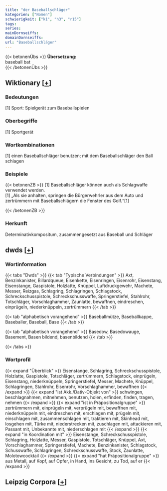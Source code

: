 ```yaml
---
title: "der Baseballschläger"
kategorien: ["Nomen"]
schwierigkeit: ["k1", "h3", "r15"]
tags:
series:
mainDornseiffs:
domainDornseiffs:
url: "Baseballschläger"
---
```


{{< betonenÜbs >}}
**Übersetzung:**  
baseball bat  
{{< /betonenÜbs >}}

## Wiktionary [[+](https://de.wiktionary.org/wiki/Baseballschläger)]

### Bedeutungen
[1] Sport: Spielgerät zum Baseballspielen  

### Oberbegriffe
[1] Sportgerät  

### Wortkombinationen
[1] einen Baseballschläger benutzen; mit dem Baseballschläger den Ball schlagen  

### Beispiele
{{< betonenZB >}}
[1] Baseballschläger können auch als Schlagwaffe verwendet werden.  
[1] „Als sie anhalten, springen die Bürgerwehrler aus dem Auto und zertrümmern mit Baseballschlägern die Fenster des Golf.“[1]  

{{< /betonenZB >}}
### Herkunft
Determinativkompositum, zusammengesetzt aus Baseball und Schläger  



## dwds [[+](https://www.dwds.de/wb/Baseballschläger)]

### Wortinformation
{{< tabs "Dwds" >}}
{{< tab "Typische Verbindungen" >}}
Axt, Benzinkanister, Billardqueue, Eisenkette, Eisenringen, Eisenrohr, Eisenstang, Eisenstange, Gaspistole, Holzlatte, Knüppel, Luftdruckgewehr, Machete, Messer, Reizgas, Schlagring, Schlagringen, Schlagstock, Schreckschusspistole, Schreckschusswaffe, Springerstiefel, Stahlrohr, Totschläger, Vorschlaghammer, Zaunlatte, bewaffnen, eindreschen, einprügeln, niederknüppeln, zertrümmern
{{< /tab >}}

{{< tab "alphabetisch vorangehend" >}}
Baseballmütze, Baseballkappe, Baseballer, Baseball, Base
{{< /tab >}}

{{< tab "alphabetisch vorangehend" >}}
Basedow, Basedowauge, Basement, Basen bildend, basenbildend
{{< /tab >}}

{{< /tabs >}}

### Wortprofil
{{< expand "Überblick" >}} Eisenstange, Schlagring, Schreckschusspistole, Holzlatte, Gaspistole, Totschläger, zertrümmern, Schlagstock, einprügeln, Eisenstang, niederknüppeln, Springerstiefel, Messer, Machete, Knüppel, Schlagringen, Stahlrohr, Eisenrohr, Vorschlaghammer, bewaffnen {{< /expand >}}
{{< expand "ist Akk./Dativ-Objekt von" >}} schwingen, beschlagnahmen, mitnehmen, benutzen, holen, erfinden, finden, tragen, nehmen {{< /expand >}}
{{< expand "ist in Präpositionalgruppe" >}} zertrümmern mit, einprügeln mit, verprügeln mit, bewaffnen mit, niederknüppeln mit, eindreschen mit, erschlagen mit, prügeln mit, einschlagen mit, zusammenschlagen mit, traktieren mit, Skinhead mit, losgehen mit, Türke mit, niederstrecken mit, zuschlagen mit, attackieren mit, Passant mit, Unbekannte mit, niederschlagen mit {{< /expand >}}
{{< expand "in Koordination mit" >}} Eisenstange, Schreckschusspistole, Schlagring, Holzlatte, Messer, Gaspistole, Totschläger, Knüppel, Axt, Vorschlaghammer, Springerstiefel, Machete, Benzinkanister, Schlagstock, Schusswaffe, Schlagringen, Schreckschusswaffe, Stock, Zaunlatte, Molotowcocktail {{< /expand >}}
{{< expand "hat Präpositionalgruppe" >}} aus Metall, auf Kopf, auf Opfer, in Hand, ins Gesicht, zu Tod, auf er {{< /expand >}}

## Leipzig Corpora [[+](https://corpora.uni-leipzig.de/en/res?word=Baseballschläger&corpusId=deu_newscrawl-public_2018)]

